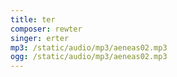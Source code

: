 ```yaml
---
title: ter
composer: rewter
singer: erter
mp3: /static/audio/mp3/aeneas02.mp3
ogg: /static/audio/mp3/aeneas02.mp3
---
```

